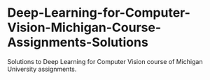 # Deep-Learning-for-Computer-Vision-Michigan-Course-Assignments-Solutions
Solutions to Deep Learning for Computer Vision course of Michigan University assignments.
